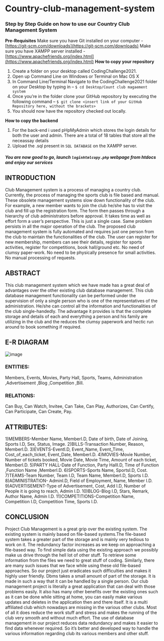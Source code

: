 # Country-club-management-system

### **Step by Step Guide on how to use our Country Club Management System**
**Pre-Requisites**
Make sure you have Git installed on your computer - [https://git-scm.com/downloads](https://git-scm.com/downloads)
Make sure you have XAMPP server installed -[https://www.apachefriends.org/index.html](https://www.apachefriends.org/index.html)
**How to copy your repository**
1. Create a folder on your desktop called CodingChallenge2021.
3. Open up Command Line on Windows or Terminal on Mac OS X
4.  In Command Line/Terminal Navigate to the CodingChallenge2021 folder on your Desktop by typing in –
 `$ cd Desktop/Count club magaement system`
5. Once you’re in the folder clone your GitHub repository by executing the following command –
 `$ git clone <insert link of your GitHub Repository here, without the brackets>`
6. You should now have the repository checked out locally.

**How to copy the backend**

1. For the back-end i used pHpMyAdmin which stores the login details for both the user and admin. There are a total of 18 tables that store all the neceassay details 
2. Upload the .sql present in `SQL DATABASE` on the XAMPP server.


##### You are now good to go, launch `loginhtmlcopy.php` webpage from htdocs and enjoy our services 


## INTRODUCTION
Club Management system is a process of managing a country
club. Currently, the process of managing the sports club is file
based and manual. These obsolete management systems slow
down functionality of the club. For example, a new member wants
to join the club he/she has to visit the club and fill up the
registration form. The form then passes through a hierarchy of club
administrators before approval. It takes time as well as effort form
a user’s perspective. This is just a single case. Same problem
persists in all the major operation of the club. The proposed club
management system is fully automated and requires just one
person from the club to maintain the functionalities of the club. The
user can register for new membership, members can see their
details, register for sports activities, register for competitions, book
hall/ground etc. No need of clumsy paper-work. No need to be
physically presence for small activities. No manual processing of
requests.
## ABSTRACT
This club management system which we have made has a great deal of
advantages over the other existing club database management.
This club database management functionality can be performed under
the supervision of only a single person who is one of the representatives
of the administration. He/she can control all the information and
functionalities of the club single-handedly.
The advantage it provides is that the complete storage and details of
each and everything a person and his family are utilizing in the club and
the reduces the clumsy paperwork and hectic run around to book
something if required.

## E-R DIAGRAM

![image](https://user-images.githubusercontent.com/61506157/136733101-e6127901-f66d-475d-b604-2a6ac924bbbc.png)

### ENTITIES: 
Members, Events, Movies, Party Hall, Sports, Teams,
Administration ,Advertisement ,Blog ,Competition ,Bill.

### RELATIONS: 
Can Buy, Can Watch, Invitee, Can Take, Can Play,
Authorizes, Can Certify, Can Participate, Can Create, Pay.

## ATTRIBUTES:
1)MEMBERS-Member Name, MemberI.D, Date of birth, Date of Joining,
Sports I.D, Sex, Status, Image.
2)BILLS-Transaction Number, Reason, MemberI.D.
3)EVENTS-EventI.D, Event_Name, Event_Time, Cost_of_each_ticket,
Event_Date, MemberI.D.
4)MOVIES-Movie Number, Number of tickets booked, Movie Date,
Movie Time, Amount of each ticket, MemberI.D.
5)PARTY HALL-Date of Function, Party HallI.D, Time of Function
,Function Name ,MemberI.D.
6)SPORTS-Sports Name, SportsI.D, Cost.
7)TEAMS-Team Number, Team I.D, Team Name, MemberI.D, Sports
I.D.
8)ADMINISTRATION- AdminI.D, Field of Employment, Name, Member
I.D.
9)ADVERTISEMENT-Type of Advertisement, Cost, Add I.D, Number of
People it is going to reach, Admin I.D.
10)BLOG-Blog I.D, Stars, Remark, Author Name, Admin I.D.
11)COMPETITIONS-Competition Name, Competition I.D, Competition
Time, Sports I.D.

## CONCLUSION
Project Club Management is a great grip over the existing system. The
existing system is mainly based on file-based systems.The file-based
system takes a greater part of the storage and is mainly very tedious to
work on it. The redundancy factor increases as we keep on approaching
a file-based way. To find simple data using the existing approach we
possibly make us drive through the hell lot of other stuff. To retrieve
some information from the files we need to great stuff of coding.
Similarly, there are many such issues that we face while using these old
file-based approaches. So our project just eradicates such difficulties
and makes it highly user friendly. Dbms takes a small amount of part of
the storage. It is made in such a way that it can be handled by a single
person. Our club management project is literally a great application that
can deal with those problems easily. It also has many other benefits over
the existing ones such as it can be done while sitting at home, you can
easily make various updates and deletes in the application then and
there itself. It is a multi affiliated club which nowadays are missing in the
various other clubs. Most of all it does reduce the work stuff and stress
and makes the running of the club very smooth and without much effort.
The use of database management in our project reduces data
redundancy and makes it easier to find data whenever required. So it’s
better and developed way to handle the various information regarding
club its various members and other stuff.
